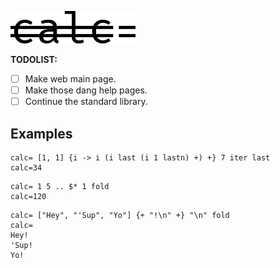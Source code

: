 ![calc= logo.](Logos/calc_Logo_GitHub.png)

**TODOLIST:**
* [ ] Make web main page.
* [ ] Make those dang help pages.
* [ ] Continue the standard library.

## Examples

```
calc= [1, 1] {i -> i (i last (i 1 lastn) +) +} 7 iter last
calc=34
```

```
calc= 1 5 .. $* 1 fold
calc=120
```

```
calc= ["Hey", "'Sup", "Yo"] {+ "!\n" +} "\n" fold
calc=
Hey!
'Sup!
Yo!
```